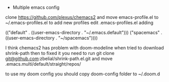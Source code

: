 * Multiple emacs config


clone https://github.com/plexus/chemacs2 and move emacs-profile.el to ~/.emacs-profiles.el
to add new profiles edit .emacs-profiles.el adding

(("default" . ((user-emacs-directory . "~/.emacs.default")))
 ("spacemacs" . ((user-emacs-directory . "~/spacemacs"))))


 I think chemacs2 has problem with doom-modeline when tried to download shrink-path then to fixed it
 you need to run git clone git@github.com:zbelial/shrink-path.el.git and move .emacs.multi/default/straight/repos/


to use my doom config you should copy doom-config folder to ~/.doom.d
